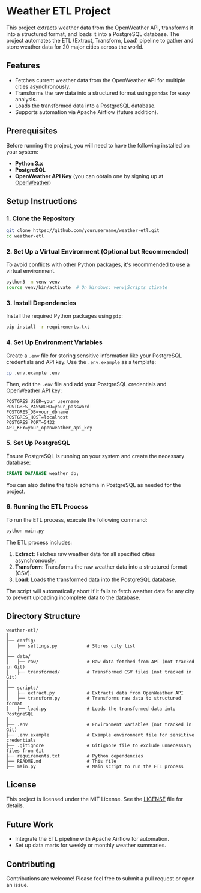# Weather ETL Project

This project extracts weather data from the OpenWeather API, transforms it into a structured format, and loads it into a PostgreSQL database. The project automates the ETL (Extract, Transform, Load) pipeline to gather and store weather data for 20 major cities across the world.

## Features
- Fetches current weather data from the OpenWeather API for multiple cities asynchronously.
- Transforms the raw data into a structured format using `pandas` for easy analysis.
- Loads the transformed data into a PostgreSQL database.
- Supports automation via Apache Airflow (future addition).

## Prerequisites

Before running the project, you will need to have the following installed on your system:
- **Python 3.x**
- **PostgreSQL**
- **OpenWeather API Key** (you can obtain one by signing up at [OpenWeather](https://home.openweathermap.org/users/sign_up))

## Setup Instructions

### 1. Clone the Repository
```bash
git clone https://github.com/yourusername/weather-etl.git
cd weather-etl
```

### 2. Set Up a Virtual Environment (Optional but Recommended)
To avoid conflicts with other Python packages, it's recommended to use a virtual environment.

```bash
python3 -m venv venv
source venv/bin/activate  # On Windows: venv\Scripts ctivate
```

### 3. Install Dependencies
Install the required Python packages using `pip`:

```bash
pip install -r requirements.txt
```

### 4. Set Up Environment Variables
Create a `.env` file for storing sensitive information like your PostgreSQL credentials and API key. Use the `.env.example` as a template:

```bash
cp .env.example .env
```

Then, edit the `.env` file and add your PostgreSQL credentials and OpenWeather API key:

```env
POSTGRES_USER=your_username
POSTGRES_PASSWORD=your_password
POSTGRES_DB=your_dbname
POSTGRES_HOST=localhost
POSTGRES_PORT=5432
API_KEY=your_openweather_api_key
```

### 5. Set Up PostgreSQL
Ensure PostgreSQL is running on your system and create the necessary database:

```sql
CREATE DATABASE weather_db;
```

You can also define the table schema in PostgreSQL as needed for the project.

### 6. Running the ETL Process

To run the ETL process, execute the following command:

```bash
python main.py
```

The ETL process includes:
1. **Extract**: Fetches raw weather data for all specified cities asynchronously.
2. **Transform**: Transforms the raw weather data into a structured format (CSV).
3. **Load**: Loads the transformed data into the PostgreSQL database.

The script will automatically abort if it fails to fetch weather data for any city to prevent uploading incomplete data to the database.

## Directory Structure
```
weather-etl/
│
├── config/
│   ├── settings.py           # Stores city list
│
├── data/
│   ├── raw/                  # Raw data fetched from API (not tracked in Git)
│   ├── transformed/          # Transformed CSV files (not tracked in Git)
│
├── scripts/
│   ├── extract.py            # Extracts data from OpenWeather API
│   ├── transform.py          # Transforms raw data to structured format
│   ├── load.py               # Loads the transformed data into PostgreSQL
│
├── .env                      # Environment variables (not tracked in Git)
├── .env.example              # Example environment file for sensitive credentials
├── .gitignore                # Gitignore file to exclude unnecessary files from Git
├── requirements.txt          # Python dependencies
├── README.md                 # This file
├── main.py                   # Main script to run the ETL process
```

## License
This project is licensed under the MIT License. See the [LICENSE](LICENSE) file for details.

## Future Work
- Integrate the ETL pipeline with Apache Airflow for automation.
- Set up data marts for weekly or monthly weather summaries.

## Contributing
Contributions are welcome! Please feel free to submit a pull request or open an issue.
